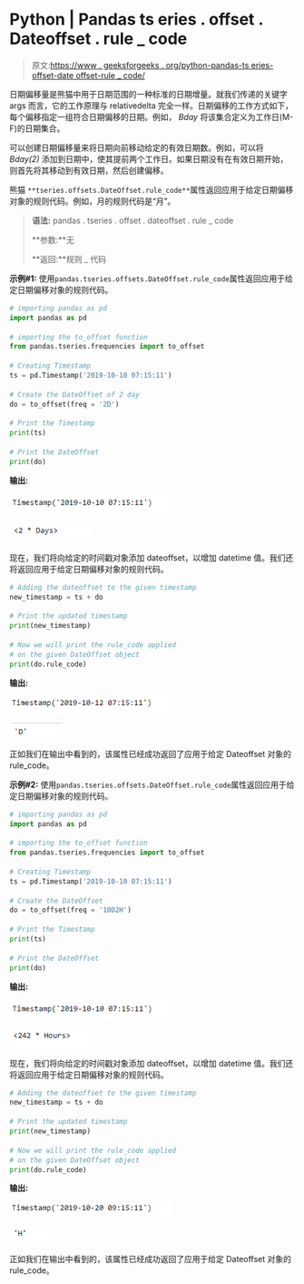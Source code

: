 # Python | Pandas ts eries . offset . Dateoffset . rule _ code

> 原文:[https://www . geeksforgeeks . org/python-pandas-ts eries-offset-date offset-rule _ code/](https://www.geeksforgeeks.org/python-pandas-tseries-offsets-dateoffset-rule_code/)

日期偏移量是熊猫中用于日期范围的一种标准的日期增量。就我们传递的关键字 args 而言，它的工作原理与 relativedelta 完全一样。日期偏移的工作方式如下，每个偏移指定一组符合日期偏移的日期。例如， *Bday* 将该集合定义为工作日(M-F)的日期集合。

可以创建日期偏移量来将日期向前移动给定的有效日期数。例如，可以将 *Bday(2)* 添加到日期中，使其提前两个工作日。如果日期没有在有效日期开始，则首先将其移动到有效日期，然后创建偏移。

熊猫 `**tseries.offsets.DateOffset.rule_code**`属性返回应用于给定日期偏移对象的规则代码。例如，月的规则代码是“月”。

> **语法:**
> pandas . tseries . offset . dateoffset . rule _ code
> 
> **参数:**无
> 
> **返回:**规则 _ 代码

**示例#1:** 使用`pandas.tseries.offsets.DateOffset.rule_code`属性返回应用于给定日期偏移对象的规则代码。

```py
# importing pandas as pd
import pandas as pd

# importing the to_offset function
from pandas.tseries.frequencies import to_offset

# Creating Timestamp
ts = pd.Timestamp('2019-10-10 07:15:11')

# Create the DateOffset of 2 day
do = to_offset(freq = '2D')

# Print the Timestamp
print(ts)

# Print the DateOffset
print(do)
```

**输出:**

![](img/31fa9e80203f8bb21b39d4385472bd28.png)

![](img/641db2d690673a06debc51be5e69a4aa.png)

现在，我们将向给定的时间戳对象添加 dateoffset，以增加 datetime 值。我们还将返回应用于给定日期偏移对象的规则代码。

```py
# Adding the dateoffset to the given timestamp
new_timestamp = ts + do

# Print the updated timestamp
print(new_timestamp)

# Now we will print the rule_code applied
# on the given DateOffset object
print(do.rule_code)
```

**输出:**

![](img/245c467c7299064278ddbe002c2f1fc9.png)

![](img/b09dc107329923b3b1fe47898a12c78e.png)

正如我们在输出中看到的，该属性已经成功返回了应用于给定 Dateoffset 对象的 rule_code。

**示例#2:** 使用`pandas.tseries.offsets.DateOffset.rule_code`属性返回应用于给定日期偏移对象的规则代码。

```py
# importing pandas as pd
import pandas as pd

# importing the to_offset function
from pandas.tseries.frequencies import to_offset

# Creating Timestamp
ts = pd.Timestamp('2019-10-10 07:15:11')

# Create the DateOffset
do = to_offset(freq = '10D2H')

# Print the Timestamp
print(ts)

# Print the DateOffset
print(do)
```

**输出:**

![](img/31fa9e80203f8bb21b39d4385472bd28.png)

![](img/4219c63f4fbfe0cc5086f9ee784635d7.png)

现在，我们将向给定的时间戳对象添加 dateoffset，以增加 datetime 值。我们还将返回应用于给定日期偏移对象的规则代码。

```py
# Adding the dateoffset to the given timestamp
new_timestamp = ts + do

# Print the updated timestamp
print(new_timestamp)

# Now we will print the rule_code applied
# on the given DateOffset object
print(do.rule_code)
```

**输出:**

![](img/c88d2610c30e211cd40048e79386c646.png)

![](img/fd3b157b85f35d5be6ae1f95ff66af32.png)

正如我们在输出中看到的，该属性已经成功返回了应用于给定 Dateoffset 对象的 rule_code。
